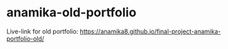 # anamika-old-portfolio

Live-link for old portfolio:
https://anamika8.github.io/final-project-anamika-portfolio-old/
